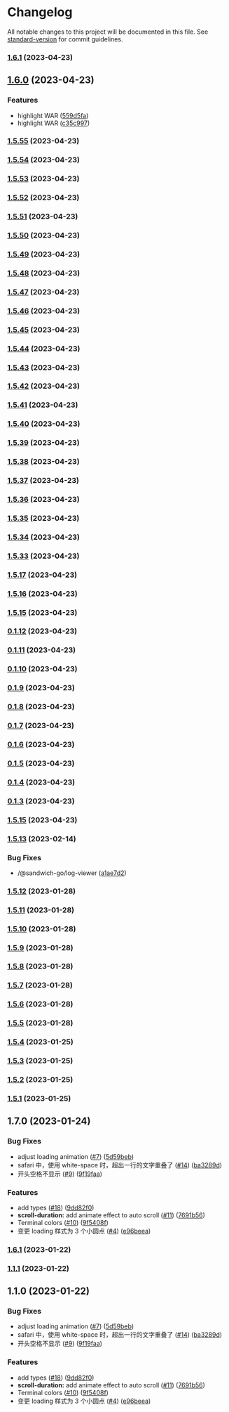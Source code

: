 # Changelog

All notable changes to this project will be documented in this file. See [standard-version](https://github.com/conventional-changelog/standard-version) for commit guidelines.

### [1.6.1](https://github.com/sandwich-go/log-viewer/compare/v1.6.0...v1.6.1) (2023-04-23)

## [1.6.0](https://github.com/sandwich-go/log-viewer/compare/v1.5.55...v1.6.0) (2023-04-23)

### Features

- highlight WAR ([559d5fa](https://github.com/sandwich-go/log-viewer/commit/559d5fa))
- highlight WAR ([c35c997](https://github.com/sandwich-go/log-viewer/commit/c35c997))

### [1.5.55](https://github.com/sandwich-go/log-viewer/compare/v1.5.54...v1.5.55) (2023-04-23)

### [1.5.54](https://github.com/sandwich-go/log-viewer/compare/v1.5.53...v1.5.54) (2023-04-23)

### [1.5.53](https://github.com/sandwich-go/log-viewer/compare/v1.5.52...v1.5.53) (2023-04-23)

### [1.5.52](https://github.com/sandwich-go/log-viewer/compare/v1.5.51...v1.5.52) (2023-04-23)

### [1.5.51](https://github.com/sandwich-go/log-viewer/compare/v1.5.50...v1.5.51) (2023-04-23)

### [1.5.50](https://github.com/sandwich-go/log-viewer/compare/v1.5.49...v1.5.50) (2023-04-23)

### [1.5.49](https://github.com/sandwich-go/log-viewer/compare/v1.5.48...v1.5.49) (2023-04-23)

### [1.5.48](https://github.com/sandwich-go/log-viewer/compare/v1.5.47...v1.5.48) (2023-04-23)

### [1.5.47](https://github.com/sandwich-go/log-viewer/compare/v1.5.46...v1.5.47) (2023-04-23)

### [1.5.46](https://github.com/sandwich-go/log-viewer/compare/v1.5.45...v1.5.46) (2023-04-23)

### [1.5.45](https://github.com/sandwich-go/log-viewer/compare/v1.5.44...v1.5.45) (2023-04-23)

### [1.5.44](https://github.com/sandwich-go/log-viewer/compare/v1.5.43...v1.5.44) (2023-04-23)

### [1.5.43](https://github.com/sandwich-go/log-viewer/compare/v1.5.42...v1.5.43) (2023-04-23)

### [1.5.42](https://github.com/sandwich-go/log-viewer/compare/v1.5.41...v1.5.42) (2023-04-23)

### [1.5.41](https://github.com/sandwich-go/log-viewer/compare/v1.5.40...v1.5.41) (2023-04-23)

### [1.5.40](https://github.com/sandwich-go/log-viewer/compare/v1.5.39...v1.5.40) (2023-04-23)

### [1.5.39](https://github.com/sandwich-go/log-viewer/compare/v1.5.38...v1.5.39) (2023-04-23)

### [1.5.38](https://github.com/sandwich-go/log-viewer/compare/v1.5.37...v1.5.38) (2023-04-23)

### [1.5.37](https://github.com/sandwich-go/log-viewer/compare/v1.5.36...v1.5.37) (2023-04-23)

### [1.5.36](https://github.com/sandwich-go/log-viewer/compare/v1.5.35...v1.5.36) (2023-04-23)

### [1.5.35](https://github.com/sandwich-go/log-viewer/compare/v1.5.34...v1.5.35) (2023-04-23)

### [1.5.34](https://github.com/sandwich-go/log-viewer/compare/v1.5.33...v1.5.34) (2023-04-23)

### [1.5.33](https://github.com/sandwich-go/log-viewer/compare/v0.1.12...v1.5.33) (2023-04-23)

### [1.5.17](https://github.com/sandwich-go/log-viewer/compare/v0.1.12...v1.5.17) (2023-04-23)

### [1.5.16](https://github.com/sandwich-go/log-viewer/compare/v0.1.12...v1.5.16) (2023-04-23)

### [1.5.15](https://github.com/sandwich-go/log-viewer/compare/v0.1.12...v1.5.15) (2023-04-23)

### [0.1.12](https://github.com/sandwich-go/log-viewer/compare/v0.1.11...v0.1.12) (2023-04-23)

### [0.1.11](https://github.com/sandwich-go/log-viewer/compare/v0.1.10...v0.1.11) (2023-04-23)

### [0.1.10](https://github.com/sandwich-go/log-viewer/compare/v0.1.9...v0.1.10) (2023-04-23)

### [0.1.9](https://github.com/sandwich-go/log-viewer/compare/v0.1.8...v0.1.9) (2023-04-23)

### [0.1.8](https://github.com/sandwich-go/log-viewer/compare/v0.1.7...v0.1.8) (2023-04-23)

### [0.1.7](https://github.com/sandwich-go/log-viewer/compare/v0.1.6...v0.1.7) (2023-04-23)

### [0.1.6](https://github.com/sandwich-go/log-viewer/compare/v0.1.5...v0.1.6) (2023-04-23)

### [0.1.5](https://github.com/sandwich-go/log-viewer/compare/v0.1.4...v0.1.5) (2023-04-23)

### [0.1.4](https://github.com/sandwich-go/log-viewer/compare/v0.1.3...v0.1.4) (2023-04-23)

### [0.1.3](https://github.com/sandwich-go/log-viewer/compare/v1.5.13...v0.1.3) (2023-04-23)

### [1.5.15](https://github.com/sandwich-go/log-viewer/compare/v1.5.13...v1.5.15) (2023-04-23)

### [1.5.13](https://github.com/sandwich-go/log-viewer/compare/v1.5.12...v1.5.13) (2023-02-14)

### Bug Fixes

- /@sandwich-go/log-viewer ([a1ae7d2](https://github.com/sandwich-go/log-viewer/commit/a1ae7d2))

### [1.5.12](https://github.com/sandwich-go/log-viewer/compare/v1.5.11...v1.5.12) (2023-01-28)

### [1.5.11](https://github.com/sandwich-go/log-viewer/compare/v1.5.10...v1.5.11) (2023-01-28)

### [1.5.10](https://github.com/sandwich-go/log-viewer/compare/v1.5.9...v1.5.10) (2023-01-28)

### [1.5.9](https://github.com/sandwich-go/log-viewer/compare/v1.5.8...v1.5.9) (2023-01-28)

### [1.5.8](https://github.com/sandwich-go/log-viewer/compare/v1.5.7...v1.5.8) (2023-01-28)

### [1.5.7](https://github.com/sandwich-go/log-viewer/compare/v1.5.6...v1.5.7) (2023-01-28)

### [1.5.6](https://github.com/sandwich-go/log-viewer/compare/v1.5.5...v1.5.6) (2023-01-28)

### [1.5.5](https://github.com/sandwich-go/log-viewer/compare/v1.5.4...v1.5.5) (2023-01-28)

### [1.5.4](https://github.com/sandwich-go/log-viewer/compare/v1.5.3...v1.5.4) (2023-01-25)

### [1.5.3](https://github.com/sandwich-go/log-viewer/compare/v1.5.2...v1.5.3) (2023-01-25)

### [1.5.2](https://github.com/sandwich-go/log-viewer/compare/v1.5.1...v1.5.2) (2023-01-25)

### [1.5.1](https://github.com/FEMessage/log-viewer/compare/v1.7.0...v1.5.1) (2023-01-25)

## 1.7.0 (2023-01-24)

### Bug Fixes

- adjust loading animation ([#7](https://github.com/sandwich-go/log-viewer/issues/7)) ([5d59beb](https://github.com/sandwich-go/log-viewer/commit/5d59beb))
- safari 中，使用 white-space 时，超出一行的文字重叠了 ([#14](https://github.com/sandwich-go/log-viewer/issues/14)) ([ba3289d](https://github.com/sandwich-go/log-viewer/commit/ba3289d))
- 开头空格不显示 ([#9](https://github.com/sandwich-go/log-viewer/issues/9)) ([9f19faa](https://github.com/sandwich-go/log-viewer/commit/9f19faa))

### Features

- add types ([#18](https://github.com/sandwich-go/log-viewer/issues/18)) ([9dd82f0](https://github.com/sandwich-go/log-viewer/commit/9dd82f0))
- **scroll-duration:** add animate effect to auto scroll ([#11](https://github.com/sandwich-go/log-viewer/issues/11)) ([7691b56](https://github.com/sandwich-go/log-viewer/commit/7691b56))
- Terminal colors ([#10](https://github.com/sandwich-go/log-viewer/issues/10)) ([9f5408f](https://github.com/sandwich-go/log-viewer/commit/9f5408f))
- 变更 loading 样式为 3 个小圆点 ([#4](https://github.com/sandwich-go/log-viewer/issues/4)) ([e96beea](https://github.com/sandwich-go/log-viewer/commit/e96beea))

### [1.6.1](https://github.com/sandwich-go/log-viewer/compare/v1.1.1...v1.6.1) (2023-01-22)

### [1.1.1](https://github.com/FEMessage/log-viewer/compare/v1.1.0...v1.1.1) (2023-01-22)

## 1.1.0 (2023-01-22)

### Bug Fixes

- adjust loading animation ([#7](https://github.com/FEMessage/log-viewer/issues/7)) ([5d59beb](https://github.com/FEMessage/log-viewer/commit/5d59beb))
- safari 中，使用 white-space 时，超出一行的文字重叠了 ([#14](https://github.com/FEMessage/log-viewer/issues/14)) ([ba3289d](https://github.com/FEMessage/log-viewer/commit/ba3289d))
- 开头空格不显示 ([#9](https://github.com/FEMessage/log-viewer/issues/9)) ([9f19faa](https://github.com/FEMessage/log-viewer/commit/9f19faa))

### Features

- add types ([#18](https://github.com/FEMessage/log-viewer/issues/18)) ([9dd82f0](https://github.com/FEMessage/log-viewer/commit/9dd82f0))
- **scroll-duration:** add animate effect to auto scroll ([#11](https://github.com/FEMessage/log-viewer/issues/11)) ([7691b56](https://github.com/FEMessage/log-viewer/commit/7691b56))
- Terminal colors ([#10](https://github.com/FEMessage/log-viewer/issues/10)) ([9f5408f](https://github.com/FEMessage/log-viewer/commit/9f5408f))
- 变更 loading 样式为 3 个小圆点 ([#4](https://github.com/FEMessage/log-viewer/issues/4)) ([e96beea](https://github.com/FEMessage/log-viewer/commit/e96beea))
